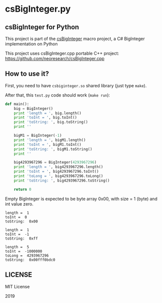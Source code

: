 # csBigInteger.py

## csBigInteger for Python

This project is part of the [csBigInteger](https://github.com/neoresearch/csBigInteger) macro project, a C# BigInteger implementation on Python 

This project uses csBigInteger.cpp portable C++ project: https://github.com/neoresearch/csBigInteger.cpp

## How to use it?

First, you need to have `csbiginteger.so` shared library (just type `make`).

After that, this `test.py` code should work (`make run`):

```py
def main():
    big = BigInteger()
    print 'length = ', big.length()
    print 'toInt = ', big.toInt()
    print 'toString: ', big.toString()
    print ''

    bigM1 = BigInteger(-1)
    print 'length = ', bigM1.length()
    print 'toInt = ', bigM1.toInt()
    print 'toString: ', bigM1.toString()
    print ''

    big4293967296 = BigInteger(4293967296)
    print 'length = ', big4293967296.length()
    print 'toInt = ', big4293967296.toInt()
    print 'toLong = ', big4293967296.toLong()
    print 'toString: ', big4293967296.toString()

    return 0
```

Empty BigInteger is expected to be byte array 0x00, with size = 1 (byte) and int value zero.

```
length =  1
toInt =  0
toString:  0x00

length =  1
toInt =  -1
toString:  0xff

length =  5
toInt =  -1000000
toLong =  4293967296
toString:  0x00fff0bdc0
```

## LICENSE

MIT License

2019